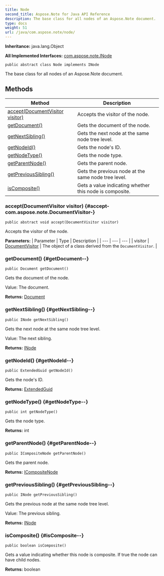 ```yaml
---
title: Node
second_title: Aspose.Note for Java API Reference
description: The base class for all nodes of an Aspose.Note document.
type: docs
weight: 51
url: /java/com.aspose.note/node/
---
```


**Inheritance:**
java.lang.Object

**All Implemented Interfaces:**
[com.aspose.note.INode](../../com.aspose.note/inode)
```
public abstract class Node implements INode
```

The base class for all nodes of an Aspose.Note document.
## Methods

| Method | Description |
| --- | --- |
| [accept(DocumentVisitor visitor)](#accept-com.aspose.note.DocumentVisitor-) | Accepts the visitor of the node. |
| [getDocument()](#getDocument--) | Gets the document of the node. |
| [getNextSibling()](#getNextSibling--) | Gets the next node at the same node tree level. |
| [getNodeId()](#getNodeId--) | Gets the node's ID. |
| [getNodeType()](#getNodeType--) | Gets the node type. |
| [getParentNode()](#getParentNode--) | Gets the parent node. |
| [getPreviousSibling()](#getPreviousSibling--) | Gets the previous node at the same node tree level. |
| [isComposite()](#isComposite--) | Gets a value indicating whether this node is composite. |
### accept(DocumentVisitor visitor) {#accept-com.aspose.note.DocumentVisitor-}
```
public abstract void accept(DocumentVisitor visitor)
```


Accepts the visitor of the node.

**Parameters:**
| Parameter | Type | Description |
| --- | --- | --- |
| visitor | [DocumentVisitor](../../com.aspose.note/documentvisitor) | The object of a class derived from the `DocumentVisitor`. |

### getDocument() {#getDocument--}
```
public Document getDocument()
```


Gets the document of the node.

Value: The document.

**Returns:**
[Document](../../com.aspose.note/document)
### getNextSibling() {#getNextSibling--}
```
public INode getNextSibling()
```


Gets the next node at the same node tree level.

Value: The next sibling.

**Returns:**
[INode](../../com.aspose.note/inode)
### getNodeId() {#getNodeId--}
```
public ExtendedGuid getNodeId()
```


Gets the node's ID.

**Returns:**
[ExtendedGuid](../../com.aspose.note.revision.types/extendedguid)
### getNodeType() {#getNodeType--}
```
public int getNodeType()
```


Gets the node type.

**Returns:**
int
### getParentNode() {#getParentNode--}
```
public ICompositeNode getParentNode()
```


Gets the parent node.

**Returns:**
[ICompositeNode](../../com.aspose.note/icompositenode)
### getPreviousSibling() {#getPreviousSibling--}
```
public INode getPreviousSibling()
```


Gets the previous node at the same node tree level.

Value: The previous sibling.

**Returns:**
[INode](../../com.aspose.note/inode)
### isComposite() {#isComposite--}
```
public boolean isComposite()
```


Gets a value indicating whether this node is composite. If true the node can have child nodes.

**Returns:**
boolean
